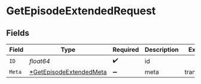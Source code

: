 # GetEpisodeExtendedRequest


## Fields

| Field                                                                        | Type                                                                         | Required                                                                     | Description                                                                  | Example                                                                      |
| ---------------------------------------------------------------------------- | ---------------------------------------------------------------------------- | ---------------------------------------------------------------------------- | ---------------------------------------------------------------------------- | ---------------------------------------------------------------------------- |
| `ID`                                                                         | *float64*                                                                    | :heavy_check_mark:                                                           | id                                                                           |                                                                              |
| `Meta`                                                                       | [*GetEpisodeExtendedMeta](../../models/operations/getepisodeextendedmeta.md) | :heavy_minus_sign:                                                           | meta                                                                         | translations                                                                 |